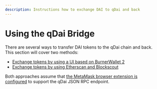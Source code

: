 ```yaml
---
description: Instructions how to exchange DAI to qDai and back
---
```


# Using the qDai Bridge

There are several ways to transfer DAI tokens to the qDai chain and back. This section will cover two methods:

* [Exchange tokens by using a UI based on BurnerWallet 2](https://docs.tokenbridge.net/eth-qdai-bridge/qdai-bridge-extension/using-the-qdai-bridge/transfer-dai-with-ui)
* [Exchange tokens by using Etherscan and Blockscout](https://docs.tokenbridge.net/eth-qdai-bridge/qdai-bridge-extension/using-the-qdai-bridge/transfer-dai-without-ui)

Both approaches assume that [the MetaMask browser extension is configured](https://docs.tokenbridge.net/eth-qdai-bridge/qdai-bridge-extension/using-the-qdai-bridge/configuring-metamask) to support the qDai JSON RPC endpoint.

